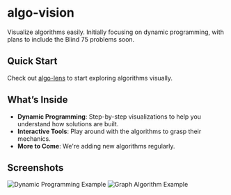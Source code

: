 # algo-vision
Visualize algorithms easily. Initially focusing on dynamic programming, with plans to include the Blind 75 problems soon.

## Quick Start
Check out [algo-lens](https://jaroslaw-weber.github.io/algo-lens/) to start exploring algorithms visually.

## What’s Inside
- **Dynamic Programming**: Step-by-step visualizations to help you understand how solutions are built.
- **Interactive Tools**: Play around with the algorithms to grasp their mechanics.
- **More to Come**: We're adding new algorithms regularly.

## Screenshots
![Dynamic Programming Example](https://github.com/jaroslaw-weber/algo-lens/assets/9774233/096d94a9-dd5c-4e2d-a52d-bcc0e968479b)
![Graph Algorithm Example](https://github.com/jaroslaw-weber/algo-lens/assets/9774233/56bf356c-ff89-4db6-b7b3-504af2b77ab5)
